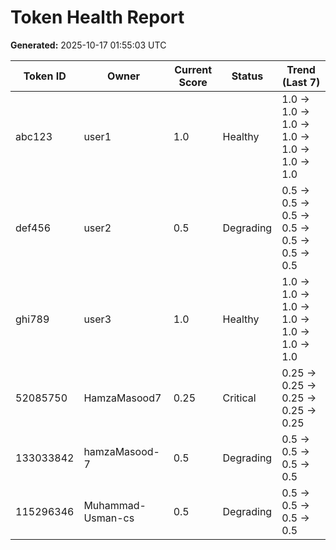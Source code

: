 # Token Health Report

**Generated:** 2025-10-17 01:55:03 UTC

| Token ID | Owner | Current Score | Status | Trend (Last 7) |
|----------|-------|---------------|--------|----------------|
| abc123 | user1 | 1.0 | Healthy | 1.0 → 1.0 → 1.0 → 1.0 → 1.0 → 1.0 → 1.0 |
| def456 | user2 | 0.5 | Degrading | 0.5 → 0.5 → 0.5 → 0.5 → 0.5 → 0.5 → 0.5 |
| ghi789 | user3 | 1.0 | Healthy | 1.0 → 1.0 → 1.0 → 1.0 → 1.0 → 1.0 → 1.0 |
| 52085750 | HamzaMasood7 | 0.25 | Critical | 0.25 → 0.25 → 0.25 → 0.25 → 0.25 |
| 133033842 | hamzaMasood-7 | 0.5 | Degrading | 0.5 → 0.5 → 0.5 → 0.5 |
| 115296346 | Muhammad-Usman-cs | 0.5 | Degrading | 0.5 → 0.5 → 0.5 → 0.5 |
